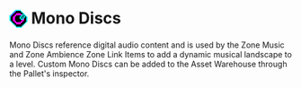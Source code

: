 # <img src="./Images/monodisc.png" valign="middle" style="padding-bottom: 4px"> Mono Discs

Mono Discs reference digital audio content and is used by the Zone Music and Zone Ambience Zone Link Items to add a dynamic musical landscape to a level.  Custom Mono Discs can be added to the Asset Warehouse through the Pallet's inspector.